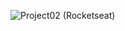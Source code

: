 ![Project02 (Rocketseat)](https://github.com/llucasgs/project02/assets/87665591/efe17e2b-6883-4be8-9222-19170911348d)
